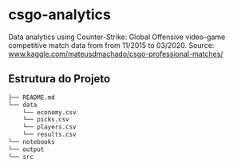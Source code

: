 # csgo-analytics
Data analytics using Counter-Strike: Global Offensive video-game competitive match data from from 11/2015 to 03/2020. Source: www.kaggle.com/mateusdmachado/csgo-professional-matches/

## Estrutura do Projeto


```bash
├── README.md
└── data
    └── economy.csv
    └── picks.csv
    └── players.csv
    └── results.csv
└── notebooks
└── output
└── src
```